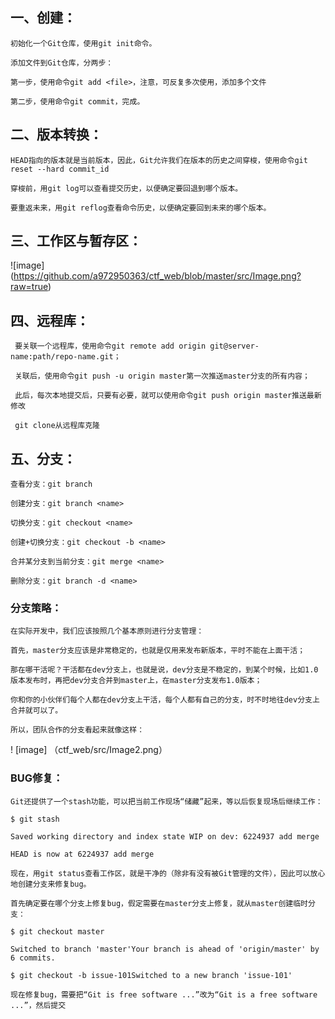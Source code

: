 ## 一、创建：

	初始化一个Git仓库，使用git init命令。

	添加文件到Git仓库，分两步：

	第一步，使用命令git add <file>，注意，可反复多次使用，添加多个文件
	
	第二步，使用命令git commit，完成。


## 二、版本转换：

	HEAD指向的版本就是当前版本，因此，Git允许我们在版本的历史之间穿梭，使用命令git reset --hard commit_id
	
 	穿梭前，用git log可以查看提交历史，以便确定要回退到哪个版本。
	
	要重返未来，用git reflog查看命令历史，以便确定要回到未来的哪个版本。
	
## 三、工作区与暂存区：

![image]  (https://github.com/a972950363/ctf_web/blob/master/src/Image.png?raw=true)
   
## 四、远程库：
     
     要关联一个远程库，使用命令git remote add origin git@server-name:path/repo-name.git；
     
     关联后，使用命令git push -u origin master第一次推送master分支的所有内容；

     此后，每次本地提交后，只要有必要，就可以使用命令git push origin master推送最新修改

     git clone从远程库克隆
## 五、分支：
    	
	查看分支：git branch
	
	创建分支：git branch <name>
	
	切换分支：git checkout <name>
	
	创建+切换分支：git checkout -b <name>
	
	合并某分支到当前分支：git merge <name>
	
	删除分支：git branch -d <name>

### 分支策略：

	在实际开发中，我们应该按照几个基本原则进行分支管理：

	首先，master分支应该是非常稳定的，也就是仅用来发布新版本，平时不能在上面干活；

	那在哪干活呢？干活都在dev分支上，也就是说，dev分支是不稳定的，到某个时候，比如1.0版本发布时，再把dev分支合并到master上，在master分支发布1.0版本；

	你和你的小伙伴们每个人都在dev分支上干活，每个人都有自己的分支，时不时地往dev分支上合并就可以了。

	所以，团队合作的分支看起来就像这样：

! [image] （ctf_web/src/Image2.png）


### BUG修复：

	Git还提供了一个stash功能，可以把当前工作现场“储藏”起来，等以后恢复现场后继续工作：

	$ git stash

	Saved working directory and index state WIP on dev: 6224937 add merge

	HEAD is now at 6224937 add merge

	现在，用git status查看工作区，就是干净的（除非有没有被Git管理的文件），因此可以放心地创建分支来修复bug。

	首先确定要在哪个分支上修复bug，假定需要在master分支上修复，就从master创建临时分支：

	$ git checkout master

	Switched to branch 'master'Your branch is ahead of 'origin/master' by 6 commits.

	$ git checkout -b issue-101Switched to a new branch 'issue-101'

	现在修复bug，需要把“Git is free software ...”改为“Git is a free software ...”，然后提交
